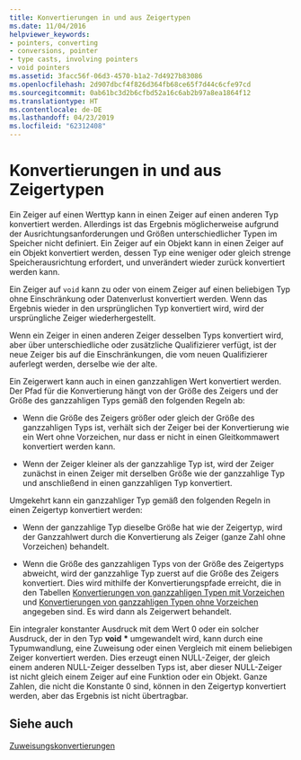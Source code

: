 ```yaml
---
title: Konvertierungen in und aus Zeigertypen
ms.date: 11/04/2016
helpviewer_keywords:
- pointers, converting
- conversions, pointer
- type casts, involving pointers
- void pointers
ms.assetid: 3facc56f-06d3-4570-b1a2-7d4927b83086
ms.openlocfilehash: 2d907dbcf4f826d364fb68ce65f7d44c6cfe97cd
ms.sourcegitcommit: 0ab61bc3d2b6cfbd52a16c6ab2b97a8ea1864f12
ms.translationtype: HT
ms.contentlocale: de-DE
ms.lasthandoff: 04/23/2019
ms.locfileid: "62312408"
---
```

# <a name="conversions-to-and-from-pointer-types"></a>Konvertierungen in und aus Zeigertypen

Ein Zeiger auf einen Werttyp kann in einen Zeiger auf einen anderen Typ konvertiert werden. Allerdings ist das Ergebnis möglicherweise aufgrund der Ausrichtungsanforderungen und Größen unterschiedlicher Typen im Speicher nicht definiert. Ein Zeiger auf ein Objekt kann in einen Zeiger auf ein Objekt konvertiert werden, dessen Typ eine weniger oder gleich strenge Speicherausrichtung erfordert, und unverändert wieder zurück konvertiert werden kann.

Ein Zeiger auf `void` kann zu oder von einem Zeiger auf einen beliebigen Typ ohne Einschränkung oder Datenverlust konvertiert werden. Wenn das Ergebnis wieder in den ursprünglichen Typ konvertiert wird, wird der ursprüngliche Zeiger wiederhergestellt.

Wenn ein Zeiger in einen anderen Zeiger desselben Typs konvertiert wird, aber über unterschiedliche oder zusätzliche Qualifizierer verfügt, ist der neue Zeiger bis auf die Einschränkungen, die vom neuen Qualifizierer auferlegt werden, derselbe wie der alte.

Ein Zeigerwert kann auch in einen ganzzahligen Wert konvertiert werden. Der Pfad für die Konvertierung hängt von der Größe des Zeigers und der Größe des ganzzahligen Typs gemäß den folgenden Regeln ab:

- Wenn die Größe des Zeigers größer oder gleich der Größe des ganzzahligen Typs ist, verhält sich der Zeiger bei der Konvertierung wie ein Wert ohne Vorzeichen, nur dass er nicht in einen Gleitkommawert konvertiert werden kann.

- Wenn der Zeiger kleiner als der ganzzahlige Typ ist, wird der Zeiger zunächst in einen Zeiger mit derselben Größe wie der ganzzahlige Typ und anschließend in einen ganzzahligen Typ konvertiert.

Umgekehrt kann ein ganzzahliger Typ gemäß den folgenden Regeln in einen Zeigertyp konvertiert werden:

- Wenn der ganzzahlige Typ dieselbe Größe hat wie der Zeigertyp, wird der Ganzzahlwert durch die Konvertierung als Zeiger (ganze Zahl ohne Vorzeichen) behandelt.

- Wenn die Größe des ganzzahligen Typs von der Größe des Zeigertyps abweicht, wird der ganzzahlige Typ zuerst auf die Größe des Zeigers konvertiert. Dies wird mithilfe der Konvertierungspfade erreicht, die in den Tabellen [Konvertierungen von ganzzahligen Typen mit Vorzeichen](../c-language/conversions-from-signed-integral-types.md) und [Konvertierungen von ganzzahligen Typen ohne Vorzeichen](../c-language/conversions-from-unsigned-integral-types.md) angegeben sind. Es wird dann als Zeigerwert behandelt.

Ein integraler konstanter Ausdruck mit dem Wert 0 oder ein solcher Ausdruck, der in den Typ **void** <strong>\*</strong> umgewandelt wird, kann durch eine Typumwandlung, eine Zuweisung oder einen Vergleich mit einem beliebigen Zeiger konvertiert werden. Dies erzeugt einen NULL-Zeiger, der gleich einem anderen NULL-Zeiger desselben Typs ist, aber dieser NULL-Zeiger ist nicht gleich einem Zeiger auf eine Funktion oder ein Objekt. Ganze Zahlen, die nicht die Konstante 0 sind, können in den Zeigertyp konvertiert werden, aber das Ergebnis ist nicht übertragbar.

## <a name="see-also"></a>Siehe auch

[Zuweisungskonvertierungen](../c-language/assignment-conversions.md)
